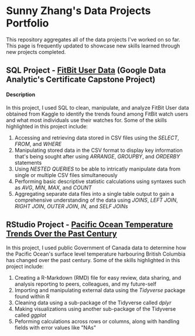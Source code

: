 # Sunny Zhang's Data Projects Portfolio
This repository aggregates all of the data projects I've worked on so far. This page is frequently updated to showcase new skills learned through new projects completed. 

## SQL Project - [FitBit User Data](https://github.com/sunnyszhang/SQL_Project/blob/main/Bellabeats%20SQL%20Notebook%20-%20For%20GitHub.ipynb) (Google Data Analytic's Certificate Capstone Project)
#### Description
In this project, I used SQL to clean, manipulate, and analyze FitBit User data obtained from Kaggle to identify the trends found among FitBit watch users and what most individuals use their watches for. Some of the skills highlighted in this project include:
  1. Accessing and retrieving data stored in CSV files using the *SELECT*, *FROM*, and *WHERE* 
  2. Manipulating stored data in the CSV format to display key information that's being sought after using *ARRANGE*, *GROUPBY*, and *ORDERBY* statements
  3. Using *NESTED QUERIES* to be able to intricatly manipulate data from single or multiple CSV files simultaneously
  4. Performing basic descriptive statistic calculations using syntaxes such as *AVG*, *MIN*, *MAX*, and *COUNT*
  5. Aggregating separate data files into a single table output to gain a comprehensive understanding of the data using *JOINS*, *LEFT JOIN*, *RIGHT JOIN*, *OUTER JOIN*, *IN*, and *SELF JOINs*

## RStudio Project - [Pacific Ocean Temperature Trends Over the Past Century](https://github.com/sunnyszhang/RStudio/blob/main/Pacific%20Ocean%20Temperature%20Trend%20Past%20Century%20-%20RStudio.pdf)
In this project, I used public Government of Canada data to determine how the Pacific Ocean's surface level temperature harbouring British Columbia has changed over the past century. Some of the skills highlighted in this project include:
  1. Creating a R-Markdown (RMD) file for easy review, data sharing, and analysis reporting to peers, colleagues, and my future-self
  2. Importing and manipulating external data using the *Tidyverse* package found within R
  3. Cleaning data using a sub-package of the Tidyverse called *dplyr*
  4. Making visualizations using another sub-package of the Tidyverse called *ggplot*
  5. Peforming calculations across rows or columns, along with handling fields with error values like "NAs"

 
